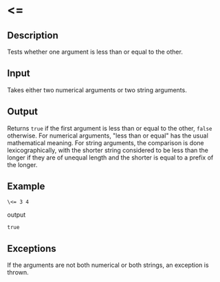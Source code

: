 <=
===

## Description

Tests whether one argument is less than or equal to the other.

## Input

Takes either two numerical arguments or two string arguments.

## Output

Returns `true` if the first argument is less than or equal to the other, `false` otherwise.  For numerical arguments, "less than or equal" has the usual mathematical meaning.  For string arguments, the comparison is done lexicographically, with the shorter string considered to be less than the longer if they are of unequal length and the shorter is equal to a prefix of the longer.

## Example

    \<= 3 4

output

    true

## Exceptions

If the arguments are not both numerical or both strings, an exception is thrown.
